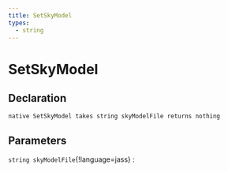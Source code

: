 ```yaml
---
title: SetSkyModel
types:
  - string
---
```


# SetSkyModel

## Declaration

```jass
native SetSkyModel takes string skyModelFile returns nothing
```

## Parameters
`string skyModelFile`{!language=jass}
: 
